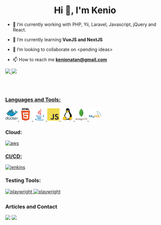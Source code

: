 <h1 align="center">Hi 👋, I'm Kenio</h1>

- 🔭 I’m currently working with PHP, Yii, Laravel, Javascript, jQuery and React.

- 🌱 I’m currently learning **VueJS and NextJS**

- 👯 I’m looking to collaborate on <pending ideas\>

- 📫 How to reach me **kenionatan@gmail.com**

<div>
<a href="https://github.com/lucasdiblasi">
<img height="180em" src="https://github-readme-stats.vercel.app/api?username=kenionatan&show_icons=true&theme=dracula&include_all_commits=true&count_private=true"/>
<img height="180em" src="https://github-readme-stats.vercel.app/api/top-langs/?username=kenionatan&layout=compact&langs_count=7&theme=dracula"/>
</div>
  
 ##  

<div style="display: inline_block"><br>
<h3 align="left">Languages and Tools:</h3>
<p align="left"> <a href="https://www.docker.com/" target="_blank" rel="noreferrer"> <img src="https://raw.githubusercontent.com/devicons/devicon/master/icons/docker/docker-original-wordmark.svg" alt="docker" width="40" height="40"/> </a> <a href="https://www.w3.org/html/" target="_blank" rel="noreferrer"> <img src="https://raw.githubusercontent.com/devicons/devicon/master/icons/html5/html5-original-wordmark.svg" alt="html5" width="40" height="40"/> </a> <a href="https://www.java.com" target="_blank" rel="noreferrer"> <img src="https://raw.githubusercontent.com/devicons/devicon/master/icons/java/java-original.svg" alt="java" width="40" height="40"/> </a> <a href="https://developer.mozilla.org/en-US/docs/Web/JavaScript" target="_blank" rel="noreferrer"> <img src="https://raw.githubusercontent.com/devicons/devicon/master/icons/javascript/javascript-original.svg" alt="javascript" width="40" height="40"/> </a> <a href="https://www.linux.org/" target="_blank" rel="noreferrer"> <img src="https://raw.githubusercontent.com/devicons/devicon/master/icons/linux/linux-original.svg" alt="linux" width="40" height="40"/> </a>
<a href="https://www.mongodb.com/" target="_blank" rel="noreferrer"> <img src="https://raw.githubusercontent.com/devicons/devicon/master/icons/mongodb/mongodb-original-wordmark.svg" alt="mongodb" width="40" height="40"/> </a> <a href="https://www.mysql.com/" target="_blank" rel="noreferrer"> <img src="https://raw.githubusercontent.com/devicons/devicon/master/icons/mysql/mysql-original-wordmark.svg" alt="mysql" width="40" height="40"/> </a>

</div>
<div>
<h3 align="left">Cloud:</h3>
</a> <a href="https://www.aws.amazon.com" target=_blank" rel"noreferrer"> <img alt="aws" height="40" width="40" src="https://d1.awsstatic.com/logos/aws-logo-lockups/poweredbyaws/PB_AWS_logo_RGB_stacked_REV_SQ.91cd4af40773cbfbd15577a3c2b8a346fe3e8fa2.png">
</div>
<div>
<h3 align="left">CI/CD:</h3>
</a> <a href="https://www.jenkins.io/" target=_blank" rel"noreferrer"> <img alt="jenkins" height="40" width="40" src="https://upload.wikimedia.org/wikipedia/commons/thumb/e/e9/Jenkins_logo.svg/1200px-Jenkins_logo.svg.png">
</a>
</div>
<div>
<h3 align="left">Testing Tools:</h3>
</a> <a href="https://phpunit.de/" target=_blank" rel"noreferrer"> <img alt="playwright" height="40" width="80" src="https://upload.wikimedia.org/wikipedia/commons/thumb/f/f7/PHPUnit_Logo.svg/1200px-PHPUnit_Logo.svg.png">
</a>
<a href="https://pitest.org/" target=_blank" rel"noreferrer"> <img alt="playwright" height="40" width="40" src="https://user-images.githubusercontent.com/7597617/216455778-c3ea984e-b905-4b2a-8628-f6e60f1ceb7c.png">
</a>
</a>

</div>
  
  ##
 
<div> 
<h3 align="left">Articles and Contact</h3>
<a href = "mailto:kenionatan@gmail.com"><img src="https://img.shields.io/badge/Outlook-0078D4?style=for-the-badge&logo=microsoft-outlook&logoColor=white"></a>
<a href="https://www.linkedin.com/in/lucas-di-blasi/" target="_blank"><img src="https://img.shields.io/badge/-LinkedIn-%230077B5?style=for-the-badge&logo=linkedin&logoColor=white" target="_blank"></a>   
</div>
